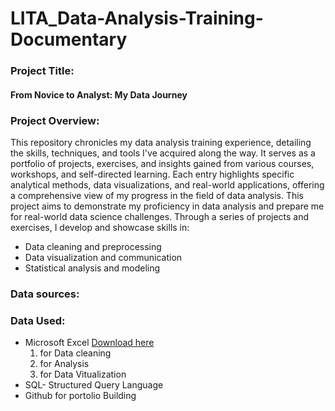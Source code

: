 # LITA_Data-Analysis-Training-Documentary

### Project Title:
#### From Novice to Analyst: My Data Journey

### Project Overview: 
 This repository chronicles my data analysis training experience, detailing the skills, techniques, and tools I've acquired along the way. It serves as a portfolio of projects, exercises, and insights gained from various courses, workshops, and self-directed learning. Each entry highlights specific analytical methods, data visualizations, and real-world applications, offering a comprehensive view of my progress in the field of data analysis. This project aims to demonstrate my proficiency in data analysis and prepare me for real-world data science challenges. Through a series of projects and exercises, I develop and showcase skills in:

- Data cleaning and preprocessing
- Data visualization and communication
- Statistical analysis and modeling

### Data sources:

### Data Used:
- Microsoft Excel [Download here](https://www.microsoft.com)
  1. for Data cleaning
  2. for Analysis
  3. for Data Vitualization
- SQL- Structured Query Language
- Github for portolio Building


















